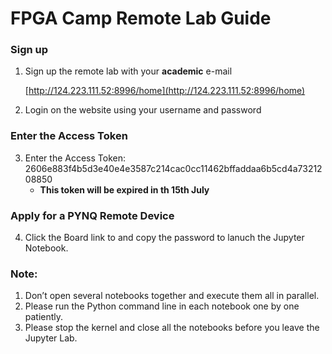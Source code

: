 # FPGA Camp Remote Lab Guide

### Sign up

1. Sign up the remote lab with your **academic** e-mail

   [http://124.223.111.52:8996/home](http://124.223.111.52:8996/home)
2. Login on the website using your username and password

### Enter the Access Token

3. Enter the Access Token: 2606e883f4b5d3e40e4e3587c214cac0cc11462bffaddaa6b5cd4a7321208850
   * **This token will be expired in th 15th July**

### Apply for a PYNQ Remote Device

4. Click the Board link to and copy the password to lanuch the Jupyter Notebook.

### Note:

1. Don’t open several notebooks together and execute them all in parallel.
2. Please run the Python command line in each notebook one by one patiently.
3. Please stop the kernel and close all the notebooks before you leave the Jupyter Lab.
